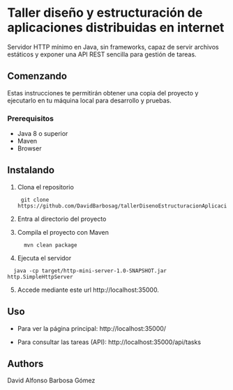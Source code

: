 # Taller diseño y estructuración de aplicaciones distribuidas en internet

Servidor HTTP mínimo en Java, sin frameworks, capaz de servir archivos estáticos y exponer una API REST sencilla para gestión de tareas.

## Comenzando

Estas instrucciones te permitirán obtener una copia del proyecto y ejecutarlo en tu máquina local para desarrollo y pruebas.

### Prerequisitos

* Java 8 o superior
* Maven
* Browser

## Instalando

1. Clona el repositorio
   ```
    git clone https://github.com/DavidBarbosag/tallerDisenoEstructuracionAplicacionesInternet.git
   ```

2. Entra al directorio del proyecto
3. Compila el proyecto con Maven
   ```
     mvn clean package
   ```
4. Ejecuta el servidor
  ```
    java -cp target/http-mini-server-1.0-SNAPSHOT.jar http.SimpleHttpServer
  ```
5. Accede mediante este url http://localhost:35000.


## Uso

* Para ver la página principal:
http://localhost:35000/




* Para consultar las tareas (API):
http://localhost:35000/api/tasks

## Authors
David Alfonso Barbosa Gómez

   
